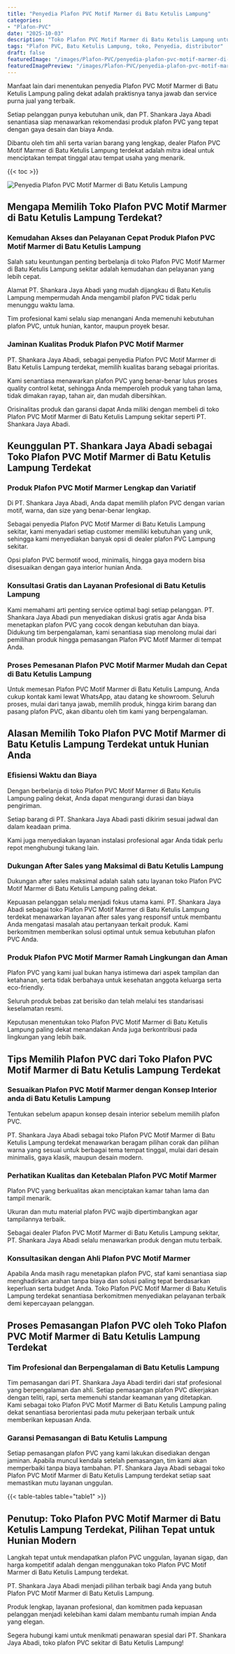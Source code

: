 ```yaml
---
title: "Penyedia Plafon PVC Motif Marmer di Batu Ketulis Lampung"
categories:
- "Plafon-PVC"
date: "2025-10-03"
description: "Toko Plafon PVC Motif Marmer di Batu Ketulis Lampung untuk rumah, office, serta toko. Material berkualitas, variasi motif, warna modern, beserta jasa pemasangan dikerjakan oleh tim ahli dan garansi resmi!|Layanan distribusi Plafon PVC Motif Marmer di Batu Ketulis Lampung bagi kebutuhan hunian, kantor, maupun ritel, beserta plafon terbaik dan penempatan oleh teknisi berpengalaman dan jaminan resmi.|Alternatif Plafon PVC Motif Marmer di Batu Ketulis Lampung yang andal untuk rumah, kantor, serta ritel, bersama plafon berkualitas dan penempatan ditangani oleh teknisi berpengalaman serta kepastian resmi.|Penjualan Plafon PVC Motif Marmer di Batu Ketulis Lampung bagi rumah, kantor, serta ritel, dengan plafon terbaik dan pemasangan ditangani oleh tim profesional, dilengkapi beserta kepastian resmi.}"
tags: "Plafon PVC, Batu Ketulis Lampung, toko, Penyedia, distributor"
draft: false
featuredImage: "/images/Plafon-PVC/penyedia-plafon-pvc-motif-marmer-di-batu-ketulis-lampung.png"
featuredImagePreview: "/images/Plafon-PVC/penyedia-plafon-pvc-motif-marmer-di-batu-ketulis-lampung.png"
---
```


Manfaat lain dari menentukan penyedia Plafon PVC Motif Marmer di Batu Ketulis Lampung paling dekat adalah praktisnya tanya jawab dan service purna jual yang terbaik.

Setiap pelanggan punya kebutuhan unik, dan PT. Shankara Jaya Abadi senantiasa siap menawarkan rekomendasi produk plafon PVC yang tepat dengan gaya desain dan biaya Anda.

Dibantu oleh tim ahli serta varian barang yang lengkap, dealer Plafon PVC Motif Marmer di Batu Ketulis Lampung terdekat adalah mitra ideal untuk menciptakan tempat tinggal atau tempat usaha yang menarik.

{{< toc >}}

![Penyedia Plafon PVC Motif Marmer di Batu Ketulis Lampung](/images/Plafon-PVC/Penyedia-Plafon-PVC-Motif-Marmer-di-Batu-Ketulis-Lampung.png)

## Mengapa Memilih Toko Plafon PVC Motif Marmer di Batu Ketulis Lampung Terdekat?

### Kemudahan Akses dan Pelayanan Cepat Produk Plafon PVC Motif Marmer di Batu Ketulis Lampung

Salah satu keuntungan penting berbelanja di toko Plafon PVC Motif Marmer di Batu Ketulis Lampung sekitar adalah kemudahan dan pelayanan yang lebih cepat.

Alamat PT. Shankara Jaya Abadi yang mudah dijangkau di Batu Ketulis Lampung mempermudah Anda mengambil plafon PVC tidak perlu menunggu waktu lama.

Tim profesional kami selalu siap menangani Anda memenuhi kebutuhan plafon PVC, untuk hunian, kantor, maupun proyek besar.

### Jaminan Kualitas Produk Plafon PVC Motif Marmer

PT. Shankara Jaya Abadi, sebagai penyedia Plafon PVC Motif Marmer di Batu Ketulis Lampung terdekat, memilih kualitas barang sebagai prioritas.

Kami senantiasa menawarkan plafon PVC yang benar-benar lulus proses quality control ketat, sehingga Anda memperoleh produk yang tahan lama, tidak dimakan rayap, tahan air, dan mudah dibersihkan.

Orisinalitas produk dan garansi dapat Anda miliki dengan membeli di toko Plafon PVC Motif Marmer di Batu Ketulis Lampung sekitar seperti PT. Shankara Jaya Abadi.

## Keunggulan PT. Shankara Jaya Abadi sebagai Toko Plafon PVC Motif Marmer di Batu Ketulis Lampung Terdekat

### Produk Plafon PVC Motif Marmer Lengkap dan Variatif

Di PT. Shankara Jaya Abadi, Anda dapat memilih plafon PVC dengan varian motif, warna, dan size yang benar-benar lengkap.

Sebagai penyedia Plafon PVC Motif Marmer di Batu Ketulis Lampung sekitar, kami menyadari setiap customer memiliki kebutuhan yang unik, sehingga kami menyediakan banyak opsi di dealer plafon PVC Lampung sekitar.

Opsi plafon PVC bermotif wood, minimalis, hingga gaya modern bisa disesuaikan dengan gaya interior hunian Anda.

### Konsultasi Gratis dan Layanan Profesional di Batu Ketulis Lampung

Kami memahami arti penting service optimal bagi setiap pelanggan. PT. Shankara Jaya Abadi pun menyediakan diskusi gratis agar Anda bisa menetapkan plafon PVC yang cocok dengan kebutuhan dan biaya. Didukung tim berpengalaman, kami senantiasa siap menolong mulai dari pemilihan produk hingga pemasangan Plafon PVC Motif Marmer di tempat Anda.

### Proses Pemesanan Plafon PVC Motif Marmer Mudah dan Cepat di Batu Ketulis Lampung

Untuk memesan Plafon PVC Motif Marmer di Batu Ketulis Lampung, Anda cukup kontak kami lewat WhatsApp, atau datang ke showroom. Seluruh proses, mulai dari tanya jawab, memilih produk, hingga kirim barang dan pasang plafon PVC, akan dibantu oleh tim kami yang berpengalaman.

## Alasan Memilih Toko Plafon PVC Motif Marmer di Batu Ketulis Lampung Terdekat untuk Hunian Anda

### Efisiensi Waktu dan Biaya

Dengan berbelanja di toko Plafon PVC Motif Marmer di Batu Ketulis Lampung paling dekat, Anda dapat mengurangi durasi dan biaya pengiriman.

Setiap barang di PT. Shankara Jaya Abadi pasti dikirim sesuai jadwal dan dalam keadaan prima.

Kami juga menyediakan layanan instalasi profesional agar Anda tidak perlu repot menghubungi tukang lain.

### Dukungan After Sales yang Maksimal di Batu Ketulis Lampung

Dukungan after sales maksimal adalah salah satu layanan toko Plafon PVC Motif Marmer di Batu Ketulis Lampung paling dekat.

Kepuasan pelanggan selalu menjadi fokus utama kami. PT. Shankara Jaya Abadi sebagai toko Plafon PVC Motif Marmer di Batu Ketulis Lampung terdekat menawarkan layanan after sales yang responsif untuk membantu Anda mengatasi masalah atau pertanyaan terkait produk. Kami berkomitmen memberikan solusi optimal untuk semua kebutuhan plafon PVC Anda.

### Produk Plafon PVC Motif Marmer Ramah Lingkungan dan Aman

Plafon PVC yang kami jual bukan hanya istimewa dari aspek tampilan dan ketahanan, serta tidak berbahaya untuk kesehatan anggota keluarga serta eco-friendly.

Seluruh produk bebas zat berisiko dan telah melalui tes standarisasi keselamatan resmi.

Keputusan menentukan toko Plafon PVC Motif Marmer di Batu Ketulis Lampung paling dekat menandakan Anda juga berkontribusi pada lingkungan yang lebih baik.

## Tips Memilih Plafon PVC dari Toko Plafon PVC Motif Marmer di Batu Ketulis Lampung Terdekat

### Sesuaikan Plafon PVC Motif Marmer dengan Konsep Interior anda di Batu Ketulis Lampung

Tentukan sebelum apapun konsep desain interior sebelum memilih plafon PVC.

PT. Shankara Jaya Abadi sebagai toko Plafon PVC Motif Marmer di Batu Ketulis Lampung terdekat menawarkan beragam pilihan corak dan pilihan warna yang sesuai untuk berbagai tema tempat tinggal, mulai dari desain minimalis, gaya klasik, maupun desain modern.

### Perhatikan Kualitas dan Ketebalan Plafon PVC Motif Marmer

Plafon PVC yang berkualitas akan menciptakan kamar tahan lama dan tampil menarik.

Ukuran dan mutu material plafon PVC wajib dipertimbangkan agar tampilannya terbaik.

Sebagai dealer Plafon PVC Motif Marmer di Batu Ketulis Lampung sekitar, PT. Shankara Jaya Abadi selalu menawarkan produk dengan mutu terbaik.

### Konsultasikan dengan Ahli Plafon PVC Motif Marmer

Apabila Anda masih ragu menetapkan plafon PVC, staf kami senantiasa siap menghadirkan arahan tanpa biaya dan solusi paling tepat berdasarkan keperluan serta budget Anda. Toko Plafon PVC Motif Marmer di Batu Ketulis Lampung terdekat senantiasa berkomitmen menyediakan pelayanan terbaik demi kepercayaan pelanggan.

## Proses Pemasangan Plafon PVC oleh Toko Plafon PVC Motif Marmer di Batu Ketulis Lampung Terdekat

### Tim Profesional dan Berpengalaman di Batu Ketulis Lampung

Tim pemasangan dari PT. Shankara Jaya Abadi terdiri dari staf profesional yang berpengalaman dan ahli. Setiap pemasangan plafon PVC dikerjakan dengan teliti, rapi, serta memenuhi standar keamanan yang ditetapkan. Kami sebagai toko Plafon PVC Motif Marmer di Batu Ketulis Lampung paling dekat senantiasa berorientasi pada mutu pekerjaan terbaik untuk memberikan kepuasan Anda.

### Garansi Pemasangan di Batu Ketulis Lampung

Setiap pemasangan plafon PVC yang kami lakukan disediakan dengan jaminan. Apabila muncul kendala setelah pemasangan, tim kami akan memperbaiki tanpa biaya tambahan. PT. Shankara Jaya Abadi sebagai toko Plafon PVC Motif Marmer di Batu Ketulis Lampung terdekat setiap saat memastikan mutu layanan unggulan.

{{< table-tables table="table1" >}}

## Penutup: Toko Plafon PVC Motif Marmer di Batu Ketulis Lampung Terdekat, Pilihan Tepat untuk Hunian Modern

Langkah tepat untuk mendapatkan plafon PVC unggulan, layanan sigap, dan harga kompetitif adalah dengan menggunakan toko Plafon PVC Motif Marmer di Batu Ketulis Lampung terdekat.

PT. Shankara Jaya Abadi menjadi pilihan terbaik bagi Anda yang butuh Plafon PVC Motif Marmer di Batu Ketulis Lampung.

Produk lengkap, layanan profesional, dan komitmen pada kepuasan pelanggan menjadi kelebihan kami dalam membantu rumah impian Anda yang elegan.

Segera hubungi kami untuk menikmati penawaran spesial dari PT. Shankara Jaya Abadi, toko plafon PVC sekitar di Batu Ketulis Lampung!
